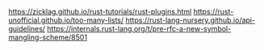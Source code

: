 https://zicklag.github.io/rust-tutorials/rust-plugins.html
https://rust-unofficial.github.io/too-many-lists/
https://rust-lang-nursery.github.io/api-guidelines/
https://internals.rust-lang.org/t/pre-rfc-a-new-symbol-mangling-scheme/8501
